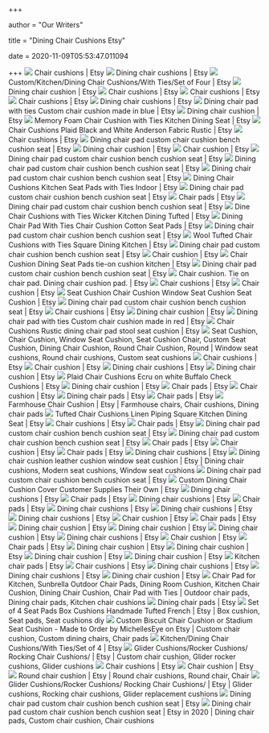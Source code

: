 +++
        
author = "Our Writers"
        
title = "Dining Chair Cushions Etsy"
        
date = 2020-11-09T05:53:47.011094
        
+++
[ ![](https://i.etsystatic.com/8620593/c/2250/2250/0/750/il/3808c3/2031629896/il_300x300.2031629896_9vle.jpg)](https://i.etsystatic.com/8620593/c/2250/2250/0/750/il/3808c3/2031629896/il_300x300.2031629896_9vle.jpg) Chair cushions | Etsy
[ ![](https://i.etsystatic.com/8620593/c/1936/1537/0/878/il/1e465e/1590727972/il_340x270.1590727972_7vqk.jpg)](https://i.etsystatic.com/8620593/c/1936/1537/0/878/il/1e465e/1590727972/il_340x270.1590727972_7vqk.jpg) Dining chair cushions | Etsy
[ ![](https://i.etsystatic.com/8438531/r/il/ae4d51/1901857236/il_570xN.1901857236_17ko.jpg)](https://i.etsystatic.com/8438531/r/il/ae4d51/1901857236/il_570xN.1901857236_17ko.jpg) Custom/Kitchen/Dining Chair Cushions/With Ties/Set of Four | Etsy
[ ![](https://i.etsystatic.com/17926684/d/il/d1a81a/2404872290/il_340x270.2404872290_29fu.jpg?version=0)](https://i.etsystatic.com/17926684/d/il/d1a81a/2404872290/il_340x270.2404872290_29fu.jpg?version=0) Dining chair cushion | Etsy
[ ![](https://i.etsystatic.com/20927306/r/il/1fe6fc/2385731702/il_300x300.2385731702_cda3.jpg)](https://i.etsystatic.com/20927306/r/il/1fe6fc/2385731702/il_300x300.2385731702_cda3.jpg) Chair cushions | Etsy
[ ![](https://i.etsystatic.com/17103590/d/il/6c8a3e/1518177288/il_340x270.1518177288_7y5r.jpg?version=0)](https://i.etsystatic.com/17103590/d/il/6c8a3e/1518177288/il_340x270.1518177288_7y5r.jpg?version=0) Chair cushions | Etsy
[ ![](https://i.etsystatic.com/18665006/d/il/b20f26/2452819964/il_340x270.2452819964_95yl.jpg?version=0)](https://i.etsystatic.com/18665006/d/il/b20f26/2452819964/il_340x270.2452819964_95yl.jpg?version=0) Chair cushions | Etsy
[ ![](https://i.etsystatic.com/20927306/d/il/14b097/2282969255/il_340x270.2282969255_8exv.jpg?version=0)](https://i.etsystatic.com/20927306/d/il/14b097/2282969255/il_340x270.2282969255_8exv.jpg?version=0) Dining chair cushions | Etsy
[ ![](https://i.etsystatic.com/10741130/r/il/68f926/965556220/il_570xN.965556220_n6ct.jpg)](https://i.etsystatic.com/10741130/r/il/68f926/965556220/il_570xN.965556220_n6ct.jpg) Dining chair pad with ties Custom chair cushion made in blue | Etsy
[ ![](https://i.etsystatic.com/6525115/c/570/453/0/14/il/d84520/1158193529/il_340x270.1158193529_201a.jpg)](https://i.etsystatic.com/6525115/c/570/453/0/14/il/d84520/1158193529/il_340x270.1158193529_201a.jpg) Dining chair cushion | Etsy
[ ![](https://i.etsystatic.com/16235424/r/il/d6e811/1852666196/il_570xN.1852666196_j660.jpg)](https://i.etsystatic.com/16235424/r/il/d6e811/1852666196/il_570xN.1852666196_j660.jpg) Memory Foam Chair Cushion with Ties Kitchen Dining Seat | Etsy
[ ![](https://i.etsystatic.com/8620593/r/il/3a8986/2044600085/il_570xN.2044600085_g855.jpg)](https://i.etsystatic.com/8620593/r/il/3a8986/2044600085/il_570xN.2044600085_g855.jpg) Chair Cushions Plaid Black and White Anderson Fabric Rustic | Etsy
[ ![](https://i.etsystatic.com/18665006/d/il/1b8ce4/2382952604/il_340x270.2382952604_6l8t.jpg?version=0)](https://i.etsystatic.com/18665006/d/il/1b8ce4/2382952604/il_340x270.2382952604_6l8t.jpg?version=0) Chair cushions | Etsy
[ ![](https://i.etsystatic.com/17103590/r/il/0deee6/2327739655/il_570xN.2327739655_ecna.jpg)](https://i.etsystatic.com/17103590/r/il/0deee6/2327739655/il_570xN.2327739655_ecna.jpg) Dining chair pad custom chair cushion bench cushion seat | Etsy
[ ![](https://i.etsystatic.com/6656065/c/2017/1601/0/186/il/1df1e0/1659215347/il_340x270.1659215347_lh0r.jpg)](https://i.etsystatic.com/6656065/c/2017/1601/0/186/il/1df1e0/1659215347/il_340x270.1659215347_lh0r.jpg) Dining chair cushion | Etsy
[ ![](https://i.etsystatic.com/20927306/d/il/cd2d36/2121584383/il_340x270.2121584383_kwmm.jpg?version=0)](https://i.etsystatic.com/20927306/d/il/cd2d36/2121584383/il_340x270.2121584383_kwmm.jpg?version=0) Chair cushion | Etsy
[ ![](https://i.etsystatic.com/17103590/r/il/dbb15f/2226179932/il_570xN.2226179932_d6sz.jpg)](https://i.etsystatic.com/17103590/r/il/dbb15f/2226179932/il_570xN.2226179932_d6sz.jpg) Dining chair pad custom chair cushion bench cushion seat | Etsy
[ ![](https://i.etsystatic.com/17103590/r/il/072cc9/1918108788/il_570xN.1918108788_z84s.jpg)](https://i.etsystatic.com/17103590/r/il/072cc9/1918108788/il_570xN.1918108788_z84s.jpg) Dining chair pad custom chair cushion bench cushion seat | Etsy
[ ![](https://i.etsystatic.com/17103590/r/il/980694/1880841634/il_570xN.1880841634_jzyj.jpg)](https://i.etsystatic.com/17103590/r/il/980694/1880841634/il_570xN.1880841634_jzyj.jpg) Dining chair pad custom chair cushion bench cushion seat | Etsy
[ ![](https://i.etsystatic.com/16235424/r/il/ce6fec/1978925054/il_570xN.1978925054_dc4e.jpg)](https://i.etsystatic.com/16235424/r/il/ce6fec/1978925054/il_570xN.1978925054_dc4e.jpg) Dining Chair Cushions Kitchen Seat Pads with Ties Indoor | Etsy
[ ![](https://i.etsystatic.com/17103590/r/il/0dca95/1877484429/il_570xN.1877484429_cvb6.jpg)](https://i.etsystatic.com/17103590/r/il/0dca95/1877484429/il_570xN.1877484429_cvb6.jpg) Dining chair pad custom chair cushion bench cushion seat | Etsy
[ ![](https://i.etsystatic.com/25256627/r/il/139154/2623531661/il_300x300.2623531661_edn7.jpg)](https://i.etsystatic.com/25256627/r/il/139154/2623531661/il_300x300.2623531661_edn7.jpg) Chair pads | Etsy
[ ![](https://i.etsystatic.com/17103590/r/il/cbe16a/1916214016/il_570xN.1916214016_oyd5.jpg)](https://i.etsystatic.com/17103590/r/il/cbe16a/1916214016/il_570xN.1916214016_oyd5.jpg) Dining chair pad custom chair cushion bench cushion seat | Etsy
[ ![](https://i.etsystatic.com/16235424/r/il/d504fc/1972981935/il_570xN.1972981935_9sdf.jpg)](https://i.etsystatic.com/16235424/r/il/d504fc/1972981935/il_570xN.1972981935_9sdf.jpg) Dine Chair Cushions with Ties Wicker Kitchen Dining Tufted | Etsy
[ ![](https://i.etsystatic.com/17689982/r/il/47a207/1855270496/il_570xN.1855270496_hw9x.jpg)](https://i.etsystatic.com/17689982/r/il/47a207/1855270496/il_570xN.1855270496_hw9x.jpg) Dining Chair Pad With Ties Chair Cushion Cotton Seat Pads | Etsy
[ ![](https://i.etsystatic.com/17103590/r/il/f827dd/1735084868/il_794xN.1735084868_c105.jpg)](https://i.etsystatic.com/17103590/r/il/f827dd/1735084868/il_794xN.1735084868_c105.jpg) Dining chair pad custom chair cushion bench cushion seat | Etsy
[ ![](https://i.etsystatic.com/16235424/r/il/a59baf/2126715634/il_794xN.2126715634_hue1.jpg)](https://i.etsystatic.com/16235424/r/il/a59baf/2126715634/il_794xN.2126715634_hue1.jpg) Wool Tufted Chair Cushions with Ties Square Dining Kitchen | Etsy
[ ![](https://i.etsystatic.com/17103590/r/il/b84c6f/1801429862/il_794xN.1801429862_jo2s.jpg)](https://i.etsystatic.com/17103590/r/il/b84c6f/1801429862/il_794xN.1801429862_jo2s.jpg) Dining chair pad custom chair cushion bench cushion seat | Etsy
[ ![](https://i.etsystatic.com/17929539/d/il/1892fd/2555600202/il_340x270.2555600202_1p1s.jpg?version=0)](https://i.etsystatic.com/17929539/d/il/1892fd/2555600202/il_340x270.2555600202_1p1s.jpg?version=0) Chair cushion | Etsy
[ ![](https://i.etsystatic.com/7623732/r/il/398f6b/1258669132/il_570xN.1258669132_epts.jpg)](https://i.etsystatic.com/7623732/r/il/398f6b/1258669132/il_570xN.1258669132_epts.jpg) Chair Cushion Dining Seat Pads tie-on cushion kitchen | Etsy
[ ![](https://i.etsystatic.com/17103590/r/il/7e596a/1928359335/il_570xN.1928359335_b9no.jpg)](https://i.etsystatic.com/17103590/r/il/7e596a/1928359335/il_570xN.1928359335_b9no.jpg) Dining chair pad custom chair cushion bench cushion seat | Etsy
[ ![](https://i.etsystatic.com/7623732/r/il/a1e0da/1225398580/il_570xN.1225398580_j3u5.jpg)](https://i.etsystatic.com/7623732/r/il/a1e0da/1225398580/il_570xN.1225398580_j3u5.jpg) Chair cushion. Tie on chair pad. Dining chair cushion pad. | Etsy
[ ![](https://i.etsystatic.com/6098191/d/il/c6bf0c/363615654/il_340x270.363615654_kgh7.jpg?version=0)](https://i.etsystatic.com/6098191/d/il/c6bf0c/363615654/il_340x270.363615654_kgh7.jpg?version=0) Chair cushions | Etsy
[ ![](https://i.etsystatic.com/22995685/c/2000/1589/0/196/il/5f5a33/2537738385/il_340x270.2537738385_ahxi.jpg)](https://i.etsystatic.com/22995685/c/2000/1589/0/196/il/5f5a33/2537738385/il_340x270.2537738385_ahxi.jpg) Chair cushion | Etsy
[ ![](https://i.etsystatic.com/14411319/r/il/e547f2/1581570728/il_794xN.1581570728_2tlr.jpg)](https://i.etsystatic.com/14411319/r/il/e547f2/1581570728/il_794xN.1581570728_2tlr.jpg) Seat Cushion Chair Cushion Window Seat Cushion Seat Cushion | Etsy
[ ![](https://i.etsystatic.com/17103590/r/il/aa5db5/1653062776/il_570xN.1653062776_k5is.jpg)](https://i.etsystatic.com/17103590/r/il/aa5db5/1653062776/il_570xN.1653062776_k5is.jpg) Dining chair pad custom chair cushion bench cushion seat | Etsy
[ ![](https://i.etsystatic.com/9665944/c/794/630/0/407/il/b02924/1187517268/il_340x270.1187517268_d9tv.jpg)](https://i.etsystatic.com/9665944/c/794/630/0/407/il/b02924/1187517268/il_340x270.1187517268_d9tv.jpg) Chair cushions | Etsy
[ ![](https://i.etsystatic.com/24701659/d/il/6f8c17/2524174831/il_340x270.2524174831_8iek.jpg?version=0)](https://i.etsystatic.com/24701659/d/il/6f8c17/2524174831/il_340x270.2524174831_8iek.jpg?version=0) Dining chair cushion | Etsy
[ ![](https://i.etsystatic.com/10741130/r/il/49c46f/1352272462/il_570xN.1352272462_kxdm.jpg)](https://i.etsystatic.com/10741130/r/il/49c46f/1352272462/il_570xN.1352272462_kxdm.jpg) Dining chair pad with ties Custom chair cushion made in red | Etsy
[ ![](https://i.etsystatic.com/20444383/r/il/c988a6/1971936329/il_570xN.1971936329_juv0.jpg)](https://i.etsystatic.com/20444383/r/il/c988a6/1971936329/il_570xN.1971936329_juv0.jpg) Chair Cushions Rustic dining chair pad stool seat cushion | Etsy
[ ![](https://i.pinimg.com/originals/02/7e/13/027e132c80448244c96dc5fed93f5eb9.png)](https://i.pinimg.com/originals/02/7e/13/027e132c80448244c96dc5fed93f5eb9.png) Seat Cushion, Chair Cushion, Window Seat Cushion, Seat Cushion Chair,  Custom Seat Cushion, Dining Chair Cushion, Round Chair Cushion, Round |  Window seat cushions, Round chair cushions, Custom seat cushions
[ ![](https://i.etsystatic.com/11170508/r/il/ed9e00/846739742/il_300x300.846739742_aw5i.jpg)](https://i.etsystatic.com/11170508/r/il/ed9e00/846739742/il_300x300.846739742_aw5i.jpg) Chair cushions | Etsy
[ ![](https://i.etsystatic.com/22993017/d/il/29cfe8/2567823234/il_340x270.2567823234_4vy1.jpg?version=0)](https://i.etsystatic.com/22993017/d/il/29cfe8/2567823234/il_340x270.2567823234_4vy1.jpg?version=0) Chair cushion | Etsy
[ ![](https://i.etsystatic.com/17926684/d/il/496dec/1638954314/il_340x270.1638954314_jpfy.jpg?version=0)](https://i.etsystatic.com/17926684/d/il/496dec/1638954314/il_340x270.1638954314_jpfy.jpg?version=0) Dining chair cushions | Etsy
[ ![](https://i.etsystatic.com/16061406/d/il/a2c1f1/2336335496/il_340x270.2336335496_1lme.jpg?version=0)](https://i.etsystatic.com/16061406/d/il/a2c1f1/2336335496/il_340x270.2336335496_1lme.jpg?version=0) Dining chair cushion | Etsy
[ ![](https://i.etsystatic.com/8620593/r/il/34466b/1610231590/il_570xN.1610231590_hyps.jpg)](https://i.etsystatic.com/8620593/r/il/34466b/1610231590/il_570xN.1610231590_hyps.jpg) Plaid Chair Cushions Ecru on white Buffalo Check Cushions | Etsy
[ ![](https://i.etsystatic.com/16235424/d/il/a0e3a1/2134098544/il_340x270.2134098544_5is0.jpg?version=0)](https://i.etsystatic.com/16235424/d/il/a0e3a1/2134098544/il_340x270.2134098544_5is0.jpg?version=0) Dining chair cushion | Etsy
[ ![](https://i.etsystatic.com/22995685/c/1739/1382/148/252/il/8feda5/2305213108/il_340x270.2305213108_288m.jpg)](https://i.etsystatic.com/22995685/c/1739/1382/148/252/il/8feda5/2305213108/il_340x270.2305213108_288m.jpg) Chair pads | Etsy
[ ![](https://i.etsystatic.com/20927306/d/il/091da3/2399088701/il_340x270.2399088701_mgyn.jpg?version=0)](https://i.etsystatic.com/20927306/d/il/091da3/2399088701/il_340x270.2399088701_mgyn.jpg?version=0) Chair cushion | Etsy
[ ![](https://i.etsystatic.com/9214343/c/2000/1589/0/1068/il/8a1cc6/1980544463/il_340x270.1980544463_ef5a.jpg)](https://i.etsystatic.com/9214343/c/2000/1589/0/1068/il/8a1cc6/1980544463/il_340x270.1980544463_ef5a.jpg) Dining chair pads | Etsy
[ ![](https://i.etsystatic.com/17929539/d/il/9edbed/2440461584/il_340x270.2440461584_2k57.jpg?version=0)](https://i.etsystatic.com/17929539/d/il/9edbed/2440461584/il_340x270.2440461584_2k57.jpg?version=0) Chair pads | Etsy
[ ![](https://i.pinimg.com/originals/82/47/11/824711389b6fab9d25245f962d5cca96.jpg)](https://i.pinimg.com/originals/82/47/11/824711389b6fab9d25245f962d5cca96.jpg) Farmhouse Chair Cushion | Etsy | Farmhouse chairs, Chair cushions, Dining  chair pads
[ ![](https://i.etsystatic.com/16235424/r/il/498d2a/2199065341/il_570xN.2199065341_tctb.jpg)](https://i.etsystatic.com/16235424/r/il/498d2a/2199065341/il_570xN.2199065341_tctb.jpg) Tufted Chair Cushions Linen Piping Square Kitchen Dining Seat | Etsy
[ ![](https://i.etsystatic.com/18665006/d/il/022f93/2445419202/il_340x270.2445419202_px0p.jpg?version=0)](https://i.etsystatic.com/18665006/d/il/022f93/2445419202/il_340x270.2445419202_px0p.jpg?version=0) Chair cushions | Etsy
[ ![](https://i.etsystatic.com/24354051/d/il/55b21a/2547283791/il_340x270.2547283791_ml7y.jpg?version=0)](https://i.etsystatic.com/24354051/d/il/55b21a/2547283791/il_340x270.2547283791_ml7y.jpg?version=0) Chair pads | Etsy
[ ![](https://i.etsystatic.com/17103590/r/il/8a5f2b/1769115654/il_570xN.1769115654_c7h0.jpg)](https://i.etsystatic.com/17103590/r/il/8a5f2b/1769115654/il_570xN.1769115654_c7h0.jpg) Dining chair pad custom chair cushion bench cushion seat | Etsy
[ ![](https://i.etsystatic.com/17103590/r/il/31f425/1769117724/il_570xN.1769117724_nzt8.jpg)](https://i.etsystatic.com/17103590/r/il/31f425/1769117724/il_570xN.1769117724_nzt8.jpg) Dining chair pad custom chair cushion bench cushion seat | Etsy
[ ![](https://i.etsystatic.com/20927306/d/il/680654/2105418137/il_340x270.2105418137_lqwx.jpg?version=0)](https://i.etsystatic.com/20927306/d/il/680654/2105418137/il_340x270.2105418137_lqwx.jpg?version=0) Chair pads | Etsy
[ ![](https://i.etsystatic.com/6656065/r/il/2e6023/323679616/il_300x300.323679616.jpg)](https://i.etsystatic.com/6656065/r/il/2e6023/323679616/il_300x300.323679616.jpg) Chair cushion | Etsy
[ ![](https://i.etsystatic.com/5300457/d/il/4df333/2525073309/il_340x270.2525073309_t7oe.jpg?version=0)](https://i.etsystatic.com/5300457/d/il/4df333/2525073309/il_340x270.2525073309_t7oe.jpg?version=0) Chair pads | Etsy
[ ![](https://i.etsystatic.com/16235424/d/il/a4dd94/2584961909/il_340x270.2584961909_h3tj.jpg?version=0)](https://i.etsystatic.com/16235424/d/il/a4dd94/2584961909/il_340x270.2584961909_h3tj.jpg?version=0) Dining chair cushions | Etsy
[ ![](https://i.pinimg.com/originals/df/48/7f/df487fff24df0329de0ae72deaa4886a.png)](https://i.pinimg.com/originals/df/48/7f/df487fff24df0329de0ae72deaa4886a.png) Dining chair cushion leather cushion window seat cushion | Etsy | Dining  chair cushions, Modern seat cushions, Window seat cushions
[ ![](https://i.etsystatic.com/17103590/r/il/55e6e1/1735080228/il_570xN.1735080228_2oo7.jpg)](https://i.etsystatic.com/17103590/r/il/55e6e1/1735080228/il_570xN.1735080228_2oo7.jpg) Dining chair pad custom chair cushion bench cushion seat | Etsy
[ ![](https://i.etsystatic.com/7241078/r/il/09944c/1974681334/il_794xN.1974681334_8mt1.jpg)](https://i.etsystatic.com/7241078/r/il/09944c/1974681334/il_794xN.1974681334_8mt1.jpg) Custom Dining Chair Cushion Cover Customer Supplies Their Own | Etsy
[ ![](https://i.etsystatic.com/20927306/d/il/f7a228/2121549943/il_340x270.2121549943_tbtd.jpg?version=0)](https://i.etsystatic.com/20927306/d/il/f7a228/2121549943/il_340x270.2121549943_tbtd.jpg?version=0) Dining chair cushions | Etsy
[ ![](https://i.etsystatic.com/22995685/c/2000/2000/0/0/il/9cde15/2545720678/il_300x300.2545720678_rz91.jpg)](https://i.etsystatic.com/22995685/c/2000/2000/0/0/il/9cde15/2545720678/il_300x300.2545720678_rz91.jpg) Chair pads | Etsy
[ ![](https://i.etsystatic.com/16235424/d/il/659dd5/2016639830/il_340x270.2016639830_ohvo.jpg?version=0)](https://i.etsystatic.com/16235424/d/il/659dd5/2016639830/il_340x270.2016639830_ohvo.jpg?version=0) Dining chair cushions | Etsy
[ ![](https://i.etsystatic.com/22995685/d/il/bc064b/2555837670/il_340x270.2555837670_j3g5.jpg?version=0)](https://i.etsystatic.com/22995685/d/il/bc064b/2555837670/il_340x270.2555837670_j3g5.jpg?version=0) Chair pads | Etsy
[ ![](https://i.etsystatic.com/22993017/d/il/f4a541/2574225647/il_340x270.2574225647_46hv.jpg?version=0)](https://i.etsystatic.com/22993017/d/il/f4a541/2574225647/il_340x270.2574225647_46hv.jpg?version=0) Dining chair cushions | Etsy
[ ![](https://i.etsystatic.com/8620593/c/2250/1788/0/653/il/20a38c/2462570904/il_340x270.2462570904_9q87.jpg)](https://i.etsystatic.com/8620593/c/2250/1788/0/653/il/20a38c/2462570904/il_340x270.2462570904_9q87.jpg) Dining chair cushions | Etsy
[ ![](https://i.etsystatic.com/22164421/d/il/425769/2509352299/il_340x270.2509352299_5w6u.jpg?version=0)](https://i.etsystatic.com/22164421/d/il/425769/2509352299/il_340x270.2509352299_5w6u.jpg?version=0) Dining chair cushions | Etsy
[ ![](https://i.etsystatic.com/14809894/c/2000/1589/0/393/il/0fde4a/2527544607/il_340x270.2527544607_50n0.jpg)](https://i.etsystatic.com/14809894/c/2000/1589/0/393/il/0fde4a/2527544607/il_340x270.2527544607_50n0.jpg) Chair cushion | Etsy
[ ![](https://i.etsystatic.com/17025497/d/il/260da0/1553283671/il_340x270.1553283671_nj8x.jpg?version=0)](https://i.etsystatic.com/17025497/d/il/260da0/1553283671/il_340x270.1553283671_nj8x.jpg?version=0) Chair pads | Etsy
[ ![](https://i.etsystatic.com/17103590/d/il/b03fa6/2047680583/il_340x270.2047680583_brn8.jpg?version=0)](https://i.etsystatic.com/17103590/d/il/b03fa6/2047680583/il_340x270.2047680583_brn8.jpg?version=0) Dining chair cushion | Etsy
[ ![](https://i.etsystatic.com/17103590/d/il/c61c76/2323231129/il_340x270.2323231129_865e.jpg?version=0)](https://i.etsystatic.com/17103590/d/il/c61c76/2323231129/il_340x270.2323231129_865e.jpg?version=0) Dining chair cushion | Etsy
[ ![](https://i.etsystatic.com/17103590/d/il/288bf9/2077845151/il_340x270.2077845151_obh1.jpg?version=0)](https://i.etsystatic.com/17103590/d/il/288bf9/2077845151/il_340x270.2077845151_obh1.jpg?version=0) Dining chair cushion | Etsy
[ ![](https://i.etsystatic.com/8620593/c/1108/881/37/412/il/26ac19/2030445746/il_340x270.2030445746_2r8y.jpg)](https://i.etsystatic.com/8620593/c/1108/881/37/412/il/26ac19/2030445746/il_340x270.2030445746_2r8y.jpg) Dining chair cushions | Etsy
[ ![](https://i.etsystatic.com/6198509/d/il/0bfec7/2225363605/il_340x270.2225363605_n39t.jpg?version=0)](https://i.etsystatic.com/6198509/d/il/0bfec7/2225363605/il_340x270.2225363605_n39t.jpg?version=0) Chair cushion | Etsy
[ ![](https://i.etsystatic.com/22995685/d/il/767a41/2537821771/il_340x270.2537821771_si75.jpg?version=0)](https://i.etsystatic.com/22995685/d/il/767a41/2537821771/il_340x270.2537821771_si75.jpg?version=0) Chair pads | Etsy
[ ![](https://i.etsystatic.com/17103590/d/il/4f636b/2273762633/il_340x270.2273762633_bp76.jpg?version=0)](https://i.etsystatic.com/17103590/d/il/4f636b/2273762633/il_340x270.2273762633_bp76.jpg?version=0) Dining chair cushion | Etsy
[ ![](https://i.etsystatic.com/17103590/d/il/64c993/2224148595/il_340x270.2224148595_sjtm.jpg?version=0)](https://i.etsystatic.com/17103590/d/il/64c993/2224148595/il_340x270.2224148595_sjtm.jpg?version=0) Dining chair cushion | Etsy
[ ![](https://i.etsystatic.com/17103590/d/il/34d874/2280162738/il_340x270.2280162738_pt7f.jpg?version=0)](https://i.etsystatic.com/17103590/d/il/34d874/2280162738/il_340x270.2280162738_pt7f.jpg?version=0) Dining chair cushion | Etsy
[ ![](https://i.etsystatic.com/12714217/d/il/4b7c7c/1811211422/il_340x270.1811211422_5v5f.jpg?version=0)](https://i.etsystatic.com/12714217/d/il/4b7c7c/1811211422/il_340x270.1811211422_5v5f.jpg?version=0) Dining chair cushion | Etsy
[ ![](https://i.etsystatic.com/16235424/d/il/8d12c4/2134096668/il_340x270.2134096668_47bu.jpg?version=0)](https://i.etsystatic.com/16235424/d/il/8d12c4/2134096668/il_340x270.2134096668_47bu.jpg?version=0) Kitchen chair pads | Etsy
[ ![](https://i.etsystatic.com/8438531/d/il/978330/2194418864/il_340x270.2194418864_cnzt.jpg?version=0)](https://i.etsystatic.com/8438531/d/il/978330/2194418864/il_340x270.2194418864_cnzt.jpg?version=0) Chair cushions | Etsy
[ ![](https://i.etsystatic.com/8620593/d/il/922767/2047702721/il_340x270.2047702721_3by1.jpg?version=0)](https://i.etsystatic.com/8620593/d/il/922767/2047702721/il_340x270.2047702721_3by1.jpg?version=0) Dining chair cushions | Etsy
[ ![](https://i.etsystatic.com/9214343/d/il/6cfd96/1627415951/il_340x270.1627415951_jsjd.jpg?version=0)](https://i.etsystatic.com/9214343/d/il/6cfd96/1627415951/il_340x270.1627415951_jsjd.jpg?version=0) Dining chair cushions | Etsy
[ ![](https://i.etsystatic.com/24160337/d/il/6c468f/2464965685/il_340x270.2464965685_s8rt.jpg?version=0)](https://i.etsystatic.com/24160337/d/il/6c468f/2464965685/il_340x270.2464965685_s8rt.jpg?version=0) Dining chair cushion | Etsy
[ ![](https://i.pinimg.com/originals/53/f1/44/53f144873d2e896911ae9cd03c371094.jpg)](https://i.pinimg.com/originals/53/f1/44/53f144873d2e896911ae9cd03c371094.jpg) Chair Pad for Kitchen, Sunbrella Outdoor Chair Pads, Dining Room Cushion,  Kitchen Chair Cushion, Dining Chair Cushion, Chair Pad with Ties | Outdoor  chair pads, Dining chair pads, Kitchen chair cushions
[ ![](https://i.etsystatic.com/16235424/d/il/c2f443/2151503614/il_340x270.2151503614_dkte.jpg?version=0)](https://i.etsystatic.com/16235424/d/il/c2f443/2151503614/il_340x270.2151503614_dkte.jpg?version=0) Dining chair pads | Etsy
[ ![](https://i.pinimg.com/736x/41/34/41/413441f54900718b4161142f3b557bc7.jpg)](https://i.pinimg.com/736x/41/34/41/413441f54900718b4161142f3b557bc7.jpg) Set of 4 Seat Pads Box Cushions Handmade Tufted French | Etsy | Box cushion,  Seat pads, Seat cushions diy
[ ![](https://i.pinimg.com/originals/82/eb/e7/82ebe7bbdd0a5cea415317da1ecf22ff.jpg)](https://i.pinimg.com/originals/82/eb/e7/82ebe7bbdd0a5cea415317da1ecf22ff.jpg) Custom Biscuit Chair Cushion or Stadium Seat Cushion - Made to Order by  MichellesEye on Etsy | Custom chair cushion, Custom dining chairs, Chair  pads
[ ![](https://i.etsystatic.com/8438531/r/il/7ec282/1371183145/il_794xN.1371183145_d0bn.jpg)](https://i.etsystatic.com/8438531/r/il/7ec282/1371183145/il_794xN.1371183145_d0bn.jpg) Kitchen/Dining Chair Cushions/With Ties/Set of 4 | Etsy
[ ![](https://i.pinimg.com/originals/2c/01/7c/2c017c1920b3aea9e4e9d12a4c4ee60c.jpg)](https://i.pinimg.com/originals/2c/01/7c/2c017c1920b3aea9e4e9d12a4c4ee60c.jpg) Glider Cushions/Rocker Cushions/ Rocking Chair Cushions/ | Etsy | Custom chair  cushion, Glider rocker cushions, Glider cushions
[ ![](https://i.etsystatic.com/8438531/d/il/801bc9/1013409272/il_340x270.1013409272_qm3d.jpg?version=0)](https://i.etsystatic.com/8438531/d/il/801bc9/1013409272/il_340x270.1013409272_qm3d.jpg?version=0) Chair cushions | Etsy
[ ![](https://i.etsystatic.com/8444453/d/il/238543/808817458/il_340x270.808817458_9lks.jpg?version=0)](https://i.etsystatic.com/8444453/d/il/238543/808817458/il_340x270.808817458_9lks.jpg?version=0) Chair cushion | Etsy
[ ![](https://i.pinimg.com/474x/f1/8c/ef/f18cef572f282b3e90e3d18c970e52a3.jpg)](https://i.pinimg.com/474x/f1/8c/ef/f18cef572f282b3e90e3d18c970e52a3.jpg) Round chair cushion | Etsy | Round chair cushions, Round chair, Chair
[ ![](https://i.pinimg.com/736x/01/86/7b/01867b9732fb59ed02945145a352bc09.jpg)](https://i.pinimg.com/736x/01/86/7b/01867b9732fb59ed02945145a352bc09.jpg) Glider Cushions/Rocker Cushions/ Rocking Chair Cushions/ | Etsy | Glider  cushions, Rocking chair cushions, Glider replacement cushions
[ ![](https://i.etsystatic.com/17103590/r/il/bcca39/2065770010/il_570xN.2065770010_a1w9.jpg)](https://i.etsystatic.com/17103590/r/il/bcca39/2065770010/il_570xN.2065770010_a1w9.jpg) Dining chair pad custom chair cushion bench cushion seat | Etsy
[ ![](https://i.pinimg.com/originals/0b/df/1b/0bdf1b3387a2921f3686357c28f50e50.jpg)](https://i.pinimg.com/originals/0b/df/1b/0bdf1b3387a2921f3686357c28f50e50.jpg) Dining chair pad custom chair cushion bench cushion seat | Etsy in 2020 | Dining  chair pads, Custom chair cushion, Chair cushions
